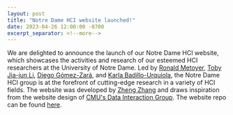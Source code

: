 ```yaml
---
layout: post
title: "Notre Dame HCI website launched!"
date: 2023-04-26 12:00:00 -0700
excerpt_separator: <!--more-->
---
```


We are delighted to announce the launch of our Notre Dame HCI website, which showcases the activities and research of our esteemed HCI researchers at the University of Notre Dame. Led by [Ronald Metoyer](http://sites.nd.edu/ronald-metoyer/), [Toby Jia-jun Li](https://toby.li/), [Diego Gómez-Zará](https://www.dgomezara.cl/), and [Karla Badillo-Urquiola](https://kbadillou.weebly.com/), the Notre Dame HCI group is at the forefront of cutting-edge research in a variety of HCI fields. The website was developed by [Zheng Zhang](http://zhengzhang.me/) and draws inspiration from the website design of [CMU's Data Interaction Group](https://dig.cmu.edu/). The website repo can be found [here](https://github.com/notredamehci/notredamehci.github.io).